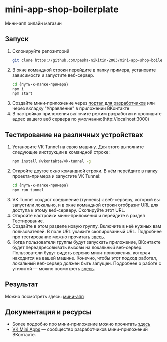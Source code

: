# mini-app-shop-boilerplate
Мини-апп онлайн магазин

## Запуск

1. Склонируйте репозиторий
   ```bash
   git clone https://github.com/pasha-nikitin-2003/mini-app-shop-boilerplate.git
   ```
2. В окне командной строки перейдите в папку примера, установите зависимости и запустите веб-сервер.
   ```bash
   cd {путь-к-папке-примера}
   npm i
   npm start
   ```
3. Создайте мини-приложение через [портал для разработчиков](https://dev.vk.com/) или через вкладку "Управление" в приложении ВКонтакте
4. В настройках приложения включите режим разработки и пропишите адрес вашего веб сервера по умолчанию(http://localhost:3000)

## Тестирование на различных устройствах
1. Установите VK Tunnel на свою машину. Для этого выполните следующие инструкции в командной строке:
   ```bash
   npm install @vkontakte/vk-tunnel -g
   ```
2. Откройте другое окно командной строки. В нём перейдите в папку проекта-примера и запустите VK Tunnel:
   ```bash
   cd {путь-к-папке-примера}
   npm run tunnel
   ```
3. VK Tunnel создаст соединение (туннель) к веб-серверу, который вы запустили локально, и в окне командной строки отобразит URL для доступа к этому веб-серверу. Скопируйте этот URL.
4. Откройте настройки мини-приложения и перейдите в раздел Тестирование.
5. Создайте в этом разделе новую группу. Включите в неё нужных вам пользователей. В поле URL укажите скопированный URL. Подробнее про тестирование можно прочитать [здесь](https://dev.vk.com/mini-apps/management/testing).
6. Когда пользователи группы будут запускать приложение, ВКонтакте будет переадресовывать вызовы на локальный веб-сервер. Пользователи будут видеть версию мини-приложения, которая находится на вашей машине. Конечно, чтобы этот подход работал, локальный веб-сервер должен быть запущен.
Подробнее о работе с утилитой — можно посмотреть [здесь](https://dev.vk.com/libraries/tunnel).

## Результат

Можно посмотреть здесь: [мини-апп](https://vk.com/app51654068#/)

## Документация и ресурсы
* Более подробно про мини-приложение можно прочитать [здесь](https://dev.vk.com/mini-apps/examples/shop)
* [VK Mini Apps](https://vk.com/vkappsdev) — сообщество разработчиков мини-приложений ВКонтакте.

